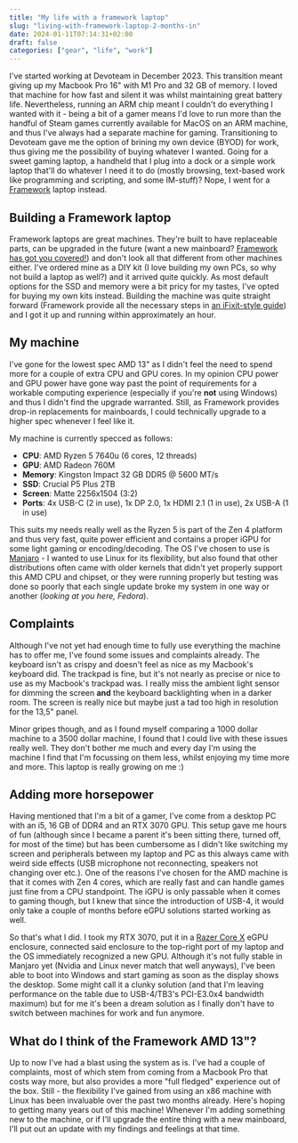 ```yaml
---
title: "My life with a framework laptop"
slug: "living-with-framework-laptop-2-months-in"
date: 2024-01-11T07:14:31+02:00
draft: false
categories: ["gear", "life", "work"]
---
```


I've started working at Devoteam in December 2023. This transition meant giving up my Macbook Pro 16" with M1 Pro and 32 GB of memory. I loved that machine for how fast and silent it was whilst maintaining great battery life. Nevertheless, running an ARM chip meant I couldn't do everything I wanted with it - being a bit of a gamer means I'd love to run more than the handful of Steam games currently available for MacOS on an ARM machine, and thus I've always had a separate machine for gaming.
Transitioning to Devoteam gave me the option of brining my own device (BYOD) for work, thus giving me the possibility of buying whatever I wanted. Going for a sweet gaming laptop, a handheld that I plug into a dock or a simple work laptop that'll do whatever I need it to do (mostly browsing, text-based work like programming and scripting, and some IM-stuff)? Nope, I went for a [Framework](https://frame.work) laptop instead.

<!--more--> 

## Building a Framework laptop
Framework laptops are great machines. They're built to have replaceable parts, can be upgraded in the future (want a new mainboard? [Framework has got you covered!](https://frame.work/marketplace/mainboards)) and don't look all that different from other machines either.
I've ordered mine as a DIY kit (I love building my own PCs, so why not build a laptop as well?) and it arrived quite quickly. As most default options for the SSD and memory were a bit pricy for my tastes, I've opted for buying my own kits instead. Building the machine was quite straight forward (Framework provide all the necessary steps in [an iFixit-style guide](https://guides.frame.work/Guide/Framework+Laptop+13+(AMD+Ryzen%E2%84%A2+7040+Series)+DIY+Edition+Quick+Start+Guide/211)) and I got it up and running within approximately an hour.

## My machine
I've gone for the lowest spec AMD 13" as I didn't feel the need to spend more for a couple of extra CPU and GPU cores. In my opinion CPU power and GPU power have gone way past the point of requirements for a workable computing experience (especially if you're **not** using Windows) and thus I didn't find the upgrade warranted. Still, as Framework provides drop-in replacements for mainboards, I could technically upgrade to a higher spec whenever I feel like it.

My machine is currently specced as follows:
 - **CPU**: AMD Ryzen 5 7640u (6 cores, 12 threads)
 - **GPU**: AMD Radeon 760M
 - **Memory**: Kingston Impact 32 GB DDR5 @ 5600 MT/s
 - **SSD**: Crucial P5 Plus 2TB
 - **Screen**: Matte 2256x1504 (3:2)
 - **Ports**: 4x USB-C (2 in use), 1x DP 2.0, 1x HDMI 2.1 (1 in use), 2x USB-A (1 in use)

This suits my needs really well as the Ryzen 5 is part of the Zen 4 platform and thus very fast, quite power efficient and contains a proper iGPU for some light gaming or encoding/decoding. The OS I've chosen to use is [Manjaro](https://manjaro.org/) - I wanted to use Linux for its flexibility, but also found that other distributions often came with older kernels that didn't yet properly support this AMD CPU and chipset, or they were running properly but testing was done so poorly that each single update broke my system in one way or another (*looking at you here, Fedora*).

## Complaints
Although I've not yet had enough time to fully use everything the machine has to offer me, I've found some issues and complaints already. The keyboard isn't as crispy and doesn't feel as nice as my Macbook's keyboard did. The trackpad is fine, but it's not nearly as precise or nice to use as my Macbook's trackpad was. I really miss the ambient light sensor for dimming the screen **and** the keyboard backlighting when in a darker room. The screen is really nice but maybe just a tad too high in resolution for the 13,5" panel.

Minor gripes though, and as I found myself comparing a 1000 dollar machine to a 3500 dollar machine, I found that I could live with these issues really well. They don't bother me much and every day I'm using the machine I find that I'm focussing on them less, whilst enjoying my time more and more. This laptop is really growing on me :)

## Adding more horsepower
Having mentioned that I'm a bit of a gamer, I've come from a desktop PC with an i5, 16 GB of DDR4 and an RTX 3070 GPU. This setup gave me hours of fun (although since I became a parent it's been sitting there, turned off, for most of the time) but has been cumbersome as I didn't like switching my screen and peripherals between my laptop and PC as this always came with weird side effects (USB microphone not reconnecting, speakers not changing over etc.).
One of the reasons I've chosen for the AMD machine is that it comes with Zen 4 cores, which are really fast and can handle games just fine from a CPU standpoint. The iGPU is only passable when it comes to gaming though, but I knew that since the introduction of USB-4, it would only take a couple of months before eGPU solutions started working as well.

So that's what I did. I took my RTX 3070, put it in a [Razer Core X](https://www.razer.com/gaming-egpus/razer-core-x) eGPU enclosure, connected said enclosure to the top-right port of my laptop and the OS immediately recognized a new GPU. Although it's not fully stable in Manjaro yet (Nvidia and Linux never match that well anyways), I've been able to boot into Windows and start gaming as soon as the display shows the desktop. Some might call it a clunky solution (and that I'm leaving performance on the table due to USB-4/TB3's PCI-E3.0x4 bandwidth maximum) but for me it's been a dream solution as I finally don't have to switch between machines for work and fun anymore.

## What do I think of the Framework AMD 13"?
Up to now I've had a blast using the system as is. I've had a couple of complaints, most of which stem from coming from a Macbook Pro that costs way more, but also provides a more "full fledged" experience out of the box. Still - the flexibility I've gained from using an x86 machine with Linux has been invaluable over the past two months already. Here's hoping to getting many years out of this machine! Whenever I'm adding something new to the machine, or if I'll upgrade the entire thing with a new mainboard, I'll put out an update with my findings and feelings at that time.